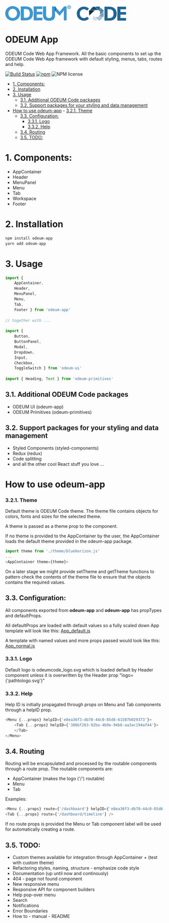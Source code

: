 <a href="https://github.com/odeum/odeum-app">
  <img alt="ODEUM Code Web App Framework" src="./logotype.png" />
</a>

ODEUM App
======

ODEUM Code Web App Framework. All the basic components to set up the ODEUM Code Web App framework with default styling, menus, tabs, routes and help. 


[![Build Status](https://travis-ci.org/odeum/odeum-app.svg?branch=master)](https://travis-ci.org/odeum/odeum-app)
[![npm](https://img.shields.io/npm/v/odeum-app.svg)](https://www.npmjs.com/package/odeum-app)
![NPM license](https://img.shields.io/npm/l/odeum-app.svg?style=flat)

<!-- TOC -->

- [1. Components:](#1-components)
- [2. Installation](#2-installation)
- [3. Usage](#3-usage)
	- [3.1. Additional ODEUM Code packages](#31-additional-odeum-code-packages)
	- [3.2. Support packages for your styling and data management](#32-support-packages-for-your-styling-and-data-management)
- [How to use odeum-app](#how-to-use-odeum-app)
		- [3.2.1. Theme](#321-theme)
	- [3.3. Configuration:](#33-configuration)
		- [3.3.1. Logo](#331-logo)
		- [3.3.2. Help](#332-help)
	- [3.4. Routing](#34-routing)
	- [3.5. TODO:](#35-todo)

<!-- /TOC -->

# 1. Components:
- AppContainer
- Header
- MenuPanel
- Menu
- Tab
- Workspace
- Footer

# 2. Installation
```sh
npm install odeum-app
yarn add odeum-app
```
# 3. Usage

```js
import { 	
	AppContainer, 
	Header, 
	MenuPanel, 
	Menu, 
	Tab, 
	Footer } from 'odeum-app'

// together with ... 

import { 
	Button, 
	ButtonPanel, 
	Modal, 
	Dropdown, 
	Input, 
	Checkbox, 
	ToggleSwitch } from 'odeum-ui'

import { Heading, Text } from 'odeum-primitives'
```

## 3.1. Additional ODEUM Code packages
- ODEUM UI (odeum-app)
- ODEUM Primitives (odeum-primitives)

## 3.2. Support packages for your styling and data management
- Styled Components (styled-components)
- Redux (redux)
- Code splitting
- and all the other cool React stuff you love ... 

# How to use odeum-app

### 3.2.1. Theme
Default theme is ODEUM Code theme. The theme file contains objects for colors, fonts and sizes for the selected theme.

A theme is passed as a theme prop to the <AppContainer> component. 

If no theme is provided to the AppContainer by the user, the AppContainer loads the default theme provided in the odeum-app package.

```js
import theme from './theme/bluehorizon.js'
...
<AppContainer theme={theme}>
```

On a later stage we might provide setTheme and getTheme functions to pattern check the contents of the theme file to ensure that the objects contains the required values. 

## 3.3. Configuration:
All components exported from **odeum-app** and **odeum-app** has propTypes and defaultProps. 

All defaultProps are loaded with default values so a fully scaled down App template will look like this:
[App_default.js](./src/App_default.js)

A template with named values and more props passed would look like this:
[App_normal.js](./src/App_normal.js)

### 3.3.1. Logo
Default logo is odeumcode_logo.svg which is loaded default by Header component unless it is overwritten by the Header prop "logo={'pathtologo.svg'}"

### 3.3.2. Help
Help ID is initially propagated through props on Menu and Tab components through a helpID prop. 

```js
<Menu {...props} helpID={'e8ea36f3-db70-44c0-85d6-61507b029373'}>
	<Tab {...props} helpID={'386bf263-92ba-4b9e-94b6-aa3ac194af44'}>
	</Tab>
</Menu>
```


## 3.4. Routing
Routing will be encapsulated and processed by the routable components through a route prop. The routable components are:
- AppContainer (makes the logo ('/') routable)
- Menu
- Tab

Examples:

```js
<Menu {...props} route={'/dashboard'} helpID={'e8ea36f3-db70-44c0-85d6-61507b029373'}>
<Tab {...props} route={'/dashboard/timeline'} />
```

If no route props is provided the Menu or Tab component label will be used for automatically creating a route.

## 3.5. TODO:
- Custom themes available for integration through AppContainer + (test with custom theme)
- Refactoring styles, naming, structure - emphasize code style
- Documentation (up until now and continously)
- 404 - page not found component
- New responsive menu
- Responsive API for component builders
- Help pop-over menu
- Search
- Notifications
- Error Boundaries
- How to - manual - README

